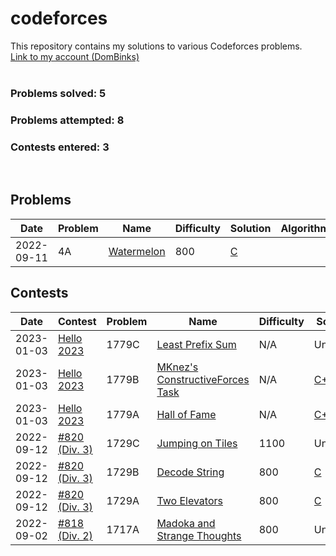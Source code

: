 # codeforces
This repository contains my solutions to various Codeforces problems.
<br>[Link to my account (DomBinks)](https://codeforces.com/profile/DomBinks/)<br>
<br>
### Problems solved: 5
### Problems attempted: 8
### Contests entered: 3
<br>

## Problems
| Date | Problem | Name | Difficulty | Solution | Algorithms/Techniques |
| ---- | ------- | ---- | ---------- | -------- | --------------------- |
| 2022-09-11 | 4A | [Watermelon](https://codeforces.com/problemset/problem/4/A/) | 800 | [C](./problems/4A-Watermelon.c) | |

## Contests 
| Date | Contest | Problem | Name | Difficulty | Solution | Algorithms/Techniques |
| ---- | ------- | ------- | ---- | ---------- | -------- | --------------------- |
| 2023-01-03 | [Hello 2023](https://codeforces.com/contest/1779) | 1779C | [Least Prefix Sum](https://codeforces.com/contest/1779/problem/C/) | N/A | Unsolved | |
| 2023-01-03 | [Hello 2023](https://codeforces.com/contest/1779) | 1779B | [MKnez's ConstructiveForces Task](https://codeforces.com/contest/1779/problem/B/) | N/A | [C++](./contests/Hello2023/B.cpp) | |
| 2023-01-03 | [Hello 2023](https://codeforces.com/contest/1779) | 1779A | [Hall of Fame](https://codeforces.com/contest/1779/problem/A/) | N/A | [C++](./contests/Hello2023/A.cpp) | |
| 2022-09-12 | [#820 (Div. 3)](https://codeforces.com/contest/1729/) | 1729C | [Jumping on Tiles](https://codeforces.com/contest/1729/problem/C/) | 1100 | Unsolved | |
| 2022-09-12 | [#820 (Div. 3)](https://codeforces.com/contest/1729/) | 1729B | [Decode String](https://codeforces.com/contest/1729/problem/B/) | 800 | [C](./contests/820/B.c) | |
| 2022-09-12 | [#820 (Div. 3)](https://codeforces.com/contest/1729/) | 1729A | [Two Elevators](https://codeforces.com/contest/1729/problem/A/) | 800 | [C](./contests/820/A.c) | |
| 2022-09-02 | [#818 (Div. 2)](https://codeforces.com/contest/1717/) | 1717A | [Madoka and Strange Thoughts](https://codeforces.com/contest/1717/problem/A/) | 800 | Unsolved | |
